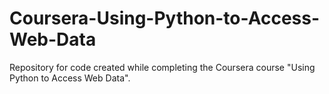 # Coursera-Using-Python-to-Access-Web-Data
Repository for code created while completing the Coursera course "Using Python to Access Web Data".
